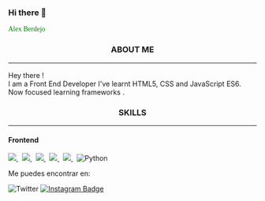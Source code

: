 ### Hi there 👋

<!--
**alexberdejo7/alexberdejo7** is a ✨ _special_ ✨ repository because its `README.md` (this file) appears on your GitHub profile.

Here are some ideas to get you started:

- 🔭 I’m currently working on ...
- 🌱 I’m currently learning ...
- 👯 I’m looking to collaborate on ...
- 🤔 I’m looking for help with ...
- 💬 Ask me about ...
- 📫 How to reach me: ...
- 😄 Pronouns: ...
- ⚡ Fun fact: ...
-->





<span style="font-family: verdana; color: green;">Alex Berdejo</span>

<p align=center>
  <h3 align="center">ABOUT ME<hr/></h3>
  <p>
    Hey there ! <br /> I am a Front End Developer 
    I've learnt HTML5, CSS and JavaScript ES6. <br />
    Now focused learning frameworks .
  </p>
</p>

<h3 align="center">SKILLS<hr/></h3>


<h4>Frontend</h4>
<p>
  <a href='https://developer.mozilla.org/en-US/docs/Web/Guide/HTML/HTML5'>
    <img src="https://img.shields.io/badge/html5-e34f26.svg?&style=for-the-badge&logo=html5&logoColor=white" />
  </a>
  &nbsp;
  <a href='https://developer.mozilla.org/en-US/docs/Web/CSS'>
    <img src="https://img.shields.io/badge/css3-1572B6.svg?&style=for-the-badge&logo=css3&logoColor=white" />
  </a>
  &nbsp;
  <a href='https://developer.mozilla.org/en-US/docs/Web/JavaScript/Guide'>
    <img src="https://img.shields.io/badge/javascript-F7DF1E.svg?&style=for-the-badge&logo=javascript&logoColor=black" />
  </a>
  &nbsp;
  <a href='https://www.typescriptlang.org/'>
    <img src="https://img.shields.io/badge/typescript-007ACC.svg?&style=for-the-badge&logo=typescript&logoColor=white" />
  </a>
  &nbsp;
 <a href='https://www.react.org/'>
   <img src='https://img.shields.io/badge/react-61DAFB?logoWidth=30&labelColor=black&style=for-the-badge&logo=react' />
 </a>
  &nbsp;
  <img src="https://img.shields.io/badge/Python-3776AB?style=for-the-badge&logo=python&logoColor=white" alt="Python">
</p>


Me puedes encontrar en:

![Twitter](https://img.shields.io/twitter/follow/alexberdejo7?style=for-the-badge)
[![Instagram Badge](https://img.shields.io/badge/-Instagram-purple?style=for-the-badge&logo=instagram&logoColor=white&link=https://www.instagram.com/alexberdejo7)](https://www.instagram.com/0gis0/)

